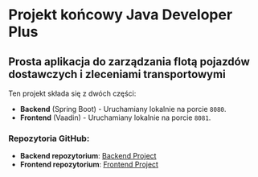 # Projekt końcowy Java Developer Plus

## Prosta aplikacja do zarządzania flotą pojazdów dostawczych i zleceniami transportowymi

Ten projekt składa się z dwóch części:
- **Backend** (Spring Boot) - Uruchamiany lokalnie na porcie `8080`.
- **Frontend** (Vaadin) - Uruchamiany lokalnie na porcie `8081`.

### Repozytoria GitHub:
- **Backend repozytorium**: [Backend Project](https://github.com/SantyJustyna/project)
- **Frontend repozytorium**: [Frontend Project](https://github.com/SantyJustyna/frontend)